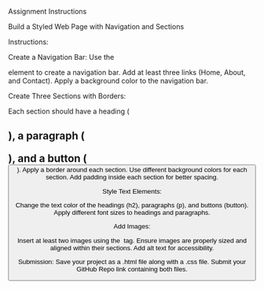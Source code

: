 Assignment Instructions


Build a Styled Web Page with Navigation and Sections

Instructions:

Create a Navigation Bar:
Use the <nav> element to create a navigation bar.
Add at least three links (Home, About, and Contact).
Apply a background color to the navigation bar.




Create Three Sections with Borders:

Each section should have a heading (<h2>), a paragraph (<p>), and a button (<button>).
Apply a border around each section.
Use different background colors for each section.
Add padding inside each section for better spacing.


Style Text Elements:

Change the text color of the headings (h2), paragraphs (p), and buttons (button).
Apply different font sizes to headings and paragraphs.


Add Images:

Insert at least two images using the <img> tag.
Ensure images are properly sized and aligned within their sections.
Add alt text for accessibility.


Submission:
Save your project as a .html file along with a .css file.
Submit your GitHub Repo link containing both files.


